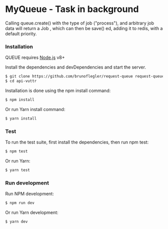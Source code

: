 # MyQueue - Task in background

Calling queue.create() with the type of job ("process"), and arbitrary job data will return a Job , which can then be save() ed, adding it to redis, with a default priority.

### Installation

QUEUE requires [Node.js](https://nodejs.org/) v8+

Install the dependencies and devDependencies and start the server.

```sh
$ git clone https://github.com/brunoflegler/request-queue request-queue
$ cd api-vuttr
```

Installation is done using the npm install command:

```sh
$ npm install
```
Or run Yarn install command:

```sh
$ yarn install
```
### Test

To run the test suite, first install the dependencies, then run npm test:

```sh
$ npm test
```
Or run Yarn:

```sh
$ yarn test
```

### Run development

Run NPM development:

```sh
$ npm run dev
```

Or run Yarn development:

```sh
$ yarn dev
```
